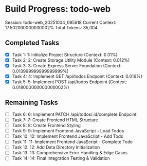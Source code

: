 # Build Progress: todo-web
Session: todo-web_20251004_095618
Current Context: 17.502000000000002%
Total Tokens: 35,004

## Completed Tasks
- [x] Task 1: 1: Initialize Project Structure (Context: 0.01%)
- [x] Task 2: 2: Create Storage Utility Module (Context: 0.012%)
- [x] Task 3: 3: Create Express Server Foundation (Context: 0.013999999999999999%)
- [x] Task 4: 4: Implement GET /api/todos Endpoint (Context: 0.016%)
- [x] Task 5: 5: Implement POST /api/todos Endpoint (Context: 0.018000000000000002%)

## Remaining Tasks
- [ ] Task 6: 6: Implement PATCH /api/todos/:id/complete Endpoint
- [ ] Task 7: 7: Create Frontend HTML Structure
- [ ] Task 8: 8: Create Frontend Styling
- [ ] Task 9: 9: Implement Frontend JavaScript - Load Todos
- [ ] Task 10: 10: Implement Frontend JavaScript - Add Todo
- [ ] Task 11: 11: Implement Frontend JavaScript - Complete Todo
- [ ] Task 12: 12: Add Data Directory Initialization
- [ ] Task 13: 13: Comprehensive Error Handling & Edge Cases
- [ ] Task 14: 14: Final Integration Testing & Validation
